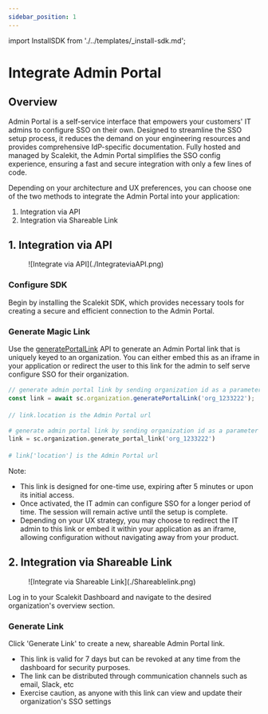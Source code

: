 ```yaml
---
sidebar_position: 1
---
```

import InstallSDK from './../templates/_install-sdk.md';

# Integrate Admin Portal

## Overview

Admin Portal is a self-service interface that empowers your customers' IT admins to configure SSO on their own. Designed to streamline the SSO setup process, it reduces the demand on your engineering resources and provides comprehensive IdP-specific documentation. Fully hosted and managed by Scalekit, the Admin Portal simplifies the SSO config experience, ensuring a fast and secure integration with only a few lines of code.

Depending on your architecture and UX preferences, you can choose one of the two methods to integrate the Admin Portal into your application:

1. Integration via API
2. Integration via Shareable Link
<!-- 
<figure>![Two ways of integrating Admin Portal](./Integrate%20with%20Scalekit.png)
<figcaption>Two ways of integrating Admin Portal</figcaption></figure> -->

## 1. Integration via API

<figure className='width-50'>![Integrate via API](./IntegrateviaAPI.png)</figure>

### Configure SDK

Begin by installing the Scalekit SDK, which provides necessary tools for creating a secure and efficient connection to the Admin Portal.
<InstallSDK />

### Generate Magic Link

Use the [generatePortalLink](/api-reference#tag/customer-portal/put/api/v1/organizations/{id}/portal_links) API to generate an Admin Portal link that is uniquely keyed to an organization. You can either embed this as an iframe in your application or redirect the user to this link for the admin to self serve configure SSO for their organization.

<Tabs groupId="tech-stack" querystring>
<TabItem value="nodejs" label="Node.js">

```javascript showLineNumbers
// generate admin portal link by sending organization id as a parameter
const link = await sc.organization.generatePortalLink('org_1233222');

// link.location is the Admin Portal url
```

 </TabItem>
<TabItem value="py" label="Python">

```python showLineNumbers
# generate admin portal link by sending organization id as a parameter
link = sc.organization.generate_portal_link('org_1233222')

# link['location'] is the Admin Portal url

```

</TabItem>
</Tabs>

Note:

- This link is designed for one-time use, expiring after 5 minutes or upon its initial access.
- Once activated, the IT admin can configure SSO for a longer period of time. The session will remain active until the setup is complete.
- Depending on your UX strategy, you may choose to redirect the IT admin to this link or embed it within your application as an iframe, allowing configuration without navigating away from your product.

## 2. Integration via Shareable Link

<figure className='width-50'>![Integrate via Shareable Link](./Shareablelink.png)</figure>

Log in to your Scalekit Dashboard and navigate to the desired organization's overview section.

### Generate Link
<!-- <Show screenshot> -->
Click 'Generate Link' to create a new, shareable Admin Portal link.

- This link is valid for 7 days but can be revoked at any time from the dashboard for security purposes.
- The link can be distributed through communication channels such as email, Slack, etc
- Exercise caution, as anyone with this link can view and update their organization's SSO settings
